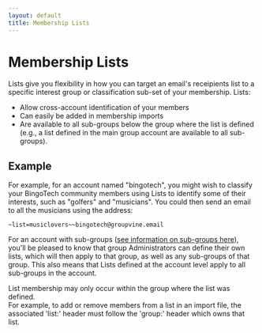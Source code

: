 ```yaml
---
layout: default
title: Membership Lists
---
```


# Membership Lists

Lists give you flexibility in how you can target an email's
receipients list to a specific interest group or classification
sub-set of your membership.  Lists:

* Allow cross-account identification of your members
* Can easily be added in membership imports
* Are available to all sub-groups below the group where the list is
  defined (e.g., a list defined in the main group account are available
  to all sub-groups).

## Example

For example, for an account named "bingotech", you might wish to
classify your BingoTech community members using Lists to identify some of
their interests, such as "golfers" and "musicians".  You could then
send an email to all the musicians using the address:

```
~list=musiclovers~~bingotech@groupvine.email
```

<div class="adv">

For an account with sub-groups
([see information on sub-groups here](./groups?view=GV-SET-VIEW)), you'll be 
pleased to know that group Administrators can define their own lists, which
will then apply to that group, as well as any sub-groups of that group.  This
also means that Lists defined at the account level apply to all sub-groups 
in the account.

</div>

<div class="support">

List membership may only occur within the group where the list was defined.  
For example, to add or remove members from a list in an import file, the
associated 'list:' header must follow the 'group:' header which owns that list.

</div>

